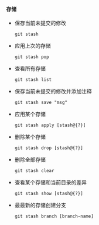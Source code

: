 #### 存储

* 保存当前未提交的修改

  ```
  git stash
  ```

* 应用上次的存储

  ```
  git stash pop
  ```

* 查看所有存储

  ```
  git stash list
  ```

* 保存当前未提交的修改并添加注释

  ```
  git stash save "msg"
  ```

* 应用某个存储

  ```
  git stash apply [stash@{?}]
  ```

* 删除某个存储

  ```
  git stash drop [stash@{?}]
  ```

* 删除全部存储

  ```
  git stash clear
  ```

* 查看某个存储和当前目录的差异

  ```
  git stash show [stash@{?}]
  ```

* 最最新的存储创建分支

  ```
  git stash branch [branch-name]
  ```

  